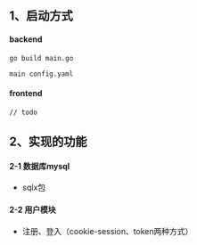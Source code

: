 ## 1、启动方式
#### backend
```
go build main.go

main config.yaml
```
#### frontend
```
// todo
```
## 2、实现的功能
#### 2-1 数据库mysql
* sqlx包
#### 2-2 用户模块
* 注册、登入（cookie-session、token两种方式）
